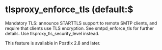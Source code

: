 # tlsproxy_enforce_tls (default:$ 

 Mandatory TLS: announce STARTTLS support to remote SMTP clients, and
require that clients use TLS encryption. See smtpd_enforce_tls for
further details. Use tlsproxy_tls_security_level instead. 

 This feature is available in Postfix 2.8 and later. 


